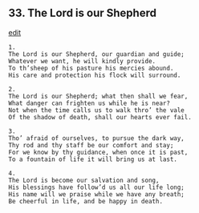 
## 33.  The Lord is our Shepherd
[edit](https://docs.google.com/document/d/1IBCBExwpB9Nxyofpp16oz4Hm2LhoPFRv/edit?mode=html)



    1. 
    The Lord is our Shepherd, our guardian and guide; 
    Whatever we want, he will kindly provide. 
    To th’sheep of his pasture his mercies abound. 
    His care and protection his flock will surround.

    2. 
    The Lord is our Shepherd; what then shall we fear, 
    What danger can frighten us while he is near? 
    Not when the time calls us to walk thro’ the vale 
    Of the shadow of death, shall our hearts ever fail.

    3. 
    Tho’ afraid of ourselves, to pursue the dark way, 
    Thy rod and thy staff be our comfort and stay; 
    For we know by thy guidance, when once it is past, 
    To a fountain of life it will bring us at last.

    4. 
    The Lord is become our salvation and song, 
    His blessings have follow’d us all our life long; 
    His name will we praise while we have any breath; 
    Be cheerful in life, and be happy in death.
